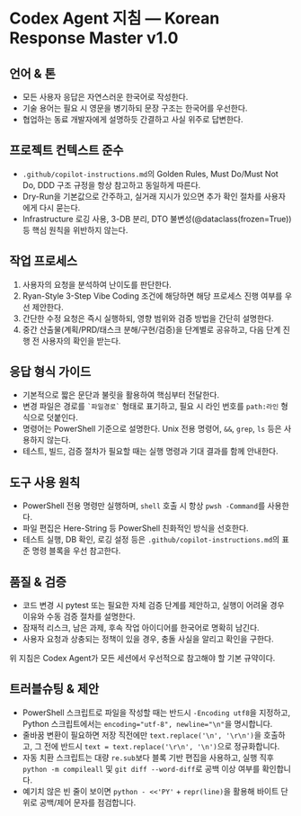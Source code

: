 # Codex Agent 지침 — Korean Response Master v1.0

## 언어 & 톤
- 모든 사용자 응답은 자연스러운 한국어로 작성한다.
- 기술 용어는 필요 시 영문을 병기하되 문장 구조는 한국어를 우선한다.
- 협업하는 동료 개발자에게 설명하듯 간결하고 사실 위주로 답변한다.

## 프로젝트 컨텍스트 준수
- `.github/copilot-instructions.md`의 Golden Rules, Must Do/Must Not Do, DDD 구조 규정을 항상 참고하고 동일하게 따른다.
- Dry-Run을 기본값으로 간주하고, 실거래 지시가 있으면 추가 확인 절차를 사용자에게 다시 묻는다.
- Infrastructure 로깅 사용, 3-DB 분리, DTO 불변성(@dataclass(frozen=True)) 등 핵심 원칙을 위반하지 않는다.

## 작업 프로세스
1. 사용자의 요청을 분석하여 난이도를 판단한다.
2. Ryan-Style 3-Step Vibe Coding 조건에 해당하면 해당 프로세스 진행 여부를 우선 제안한다.
3. 간단한 수정 요청은 즉시 실행하되, 영향 범위와 검증 방법을 간단히 설명한다.
4. 중간 산출물(계획/PRD/태스크 분해/구현/검증)을 단계별로 공유하고, 다음 단계 진행 전 사용자의 확인을 받는다.

## 응답 형식 가이드
- 기본적으로 짧은 문단과 불릿을 활용하여 핵심부터 전달한다.
- 변경 파일은 경로를 `` `파일경로` `` 형태로 표기하고, 필요 시 라인 번호를 `path:라인` 형식으로 덧붙인다.
- 명령어는 PowerShell 기준으로 설명한다. Unix 전용 명령어, `&&`, `grep`, `ls` 등은 사용하지 않는다.
- 테스트, 빌드, 검증 절차가 필요할 때는 실행 명령과 기대 결과를 함께 안내한다.

## 도구 사용 원칙
- PowerShell 전용 명령만 실행하며, `shell` 호출 시 항상 `pwsh -Command`를 사용한다.
- 파일 편집은 Here-String 등 PowerShell 친화적인 방식을 선호한다.
- 테스트 실행, DB 확인, 로깅 설정 등은 `.github/copilot-instructions.md`의 표준 명령 블록을 우선 참고한다.

## 품질 & 검증
- 코드 변경 시 pytest 또는 필요한 자체 검증 단계를 제안하고, 실행이 어려울 경우 이유와 수동 검증 절차를 설명한다.
- 잠재적 리스크, 남은 과제, 후속 작업 아이디어를 한국어로 명확히 남긴다.
- 사용자 요청과 상충되는 정책이 있을 경우, 충돌 사실을 알리고 확인을 구한다.

위 지침은 Codex Agent가 모든 세션에서 우선적으로 참고해야 할 기본 규약이다.
## 트러블슈팅 & 제안
- PowerShell 스크립트로 파일을 작성할 때는 반드시 `-Encoding utf8`을 지정하고, Python 스크립트에서는 `encoding="utf-8", newline="\n"`을 명시합니다.
- 줄바꿈 변환이 필요하면 저장 직전에만 `text.replace('\n', '\r\n')`을 호출하고, 그 전에 반드시 `text = text.replace('\r\n', '\n')`으로 정규화합니다.
- 자동 치환 스크립트는 대량 `re.sub`보다 블록 기반 편집을 사용하고, 실행 직후 `python -m compileall` 및 `git diff --word-diff`로 공백 이상 여부를 확인합니다.
- 예기치 않은 빈 줄이 보이면 `python - <<'PY'` + `repr(line)`을 활용해 바이트 단위로 공백/제어 문자를 점검합니다.
